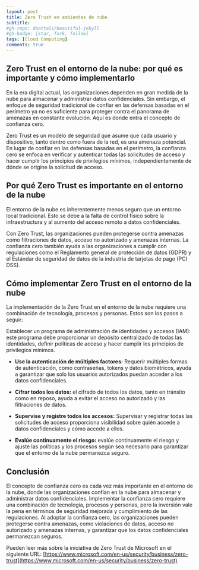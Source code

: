 ```yaml
---
layout: post
title: Zero Trust en ambientes de nube
subtitle: 
#gh-repo: daattali/beautiful-jekyll
#gh-badge: [star, fork, follow]
tags: [Cloud Computing]
comments: true
---
```


## Zero Trust en el entorno de la nube: por qué es importante y cómo implementarlo

En la era digital actual, las organizaciones dependen en gran medida de la nube para almacenar y administrar datos confidenciales. Sin embargo, el enfoque de seguridad tradicional de confiar en las defensas basadas en el perímetro ya no es suficiente para proteger contra el panorama de amenazas en constante evolución. Aquí es donde entra el concepto de confianza cero.

Zero Trust es un modelo de seguridad que asume que cada usuario y dispositivo, tanto dentro como fuera de la red, es una amenaza potencial. En lugar de confiar en las defensas basadas en el perímetro, la confianza cero se enfoca en verificar y autenticar todas las solicitudes de acceso y hacer cumplir los principios de privilegios mínimos, independientemente de dónde se origine la solicitud de acceso.

## Por qué Zero Trust es importante en el entorno de la nube

El entorno de la nube es inherentemente menos seguro que un entorno local tradicional. Esto se debe a la falta de control físico sobre la infraestructura y al aumento del acceso remoto a datos confidenciales.

Con Zero Trust, las organizaciones pueden protegerse contra amenazas como filtraciones de datos, acceso no autorizado y amenazas internas. La confianza cero también ayuda a las organizaciones a cumplir con regulaciones como el Reglamento general de protección de datos (GDPR) y el Estándar de seguridad de datos de la industria de tarjetas de pago (PCI DSS).

## Cómo implementar Zero Trust en el entorno de la nube

La implementación de la Zero Trust en el entorno de la nube requiere una combinación de tecnología, procesos y personas. Estos son los pasos a seguir:

Establecer un programa de administración de identidades y accesos (IAM): este programa debe proporcionar un depósito centralizado de todas las identidades, definir políticas de acceso y hacer cumplir los principios de privilegios mínimos.

* **Use la autenticación de múltiples factores:** Requerir múltiples formas de autenticación, como contraseñas, tokens y datos biométricos, ayuda a garantizar que solo los usuarios autorizados puedan acceder a los datos confidenciales.

* **Cifrar todos los datos:** el cifrado de todos los datos, tanto en tránsito como en reposo, ayuda a evitar el acceso no autorizado y las filtraciones de datos.

* **Supervise y registre todos los accesos:** Supervisar y registrar todas las solicitudes de acceso proporciona visibilidad sobre quién accede a datos confidenciales y cómo accede a ellos.

* **Evalúe continuamente el riesgo:** evalúe continuamente el riesgo y ajuste las políticas y los procesos según sea necesario para garantizar que el entorno de la nube permanezca seguro.

## Conclusión

El concepto de confianza cero es cada vez más importante en el entorno de la nube, donde las organizaciones confían en la nube para almacenar y administrar datos confidenciales. Implementar la confianza cero requiere una combinación de tecnología, procesos y personas, pero la inversión vale la pena en términos de seguridad mejorada y cumplimiento de las regulaciones. Al adoptar la confianza cero, las organizaciones pueden protegerse contra amenazas, como violaciones de datos, acceso no autorizado y amenazas internas, y garantizar que los datos confidenciales permanezcan seguros.

Pueden leer más sobre la iniciativa de Zero Trust de Microsoft en el siguiente URL: [https://www.microsoft.com/en-us/security/business/zero-trust](https://www.microsoft.com/en-us/security/business/zero-trust)
